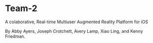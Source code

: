 # Team-2

A colaborative, Real-time Multiuser Augmented Reality Platform for iOS

By Abby Ayers, Joseph Crotchett, Avery Lamp, Xiao Ling, and Kenny Friedman. 